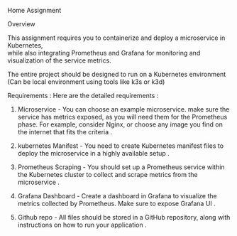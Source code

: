 Home Assignment 

Overview 

This assignment requires you to containerize and deploy a microservice in Kubernetes, <br>while also integrating Prometheus and Grafana for monitoring and <br>visualization of the service metrics.

The entire project should be designed to run on a Kubernetes environment (Can be 
local environment using tools like k3s or k3d) 

Requirements : 
Here are the detailed requirements : 

1. Microservice - You can choose an example microservice. make sure the service 
has metrics exposed, as you will need them for the Prometheus phase. For 
example, consider Nginx, or choose any image you find on the internet that fits the 
criteria .

3. kubernetes Manifest - You need to create Kubernetes manifest files to deploy the 
microservice in a highly available setup .

5. Prometheus Scraping - You should set up a Prometheus service within the 
Kubernetes cluster to collect and scrape metrics from the microservice .

7. Grafana Dashboard - Create a dashboard in Grafana to visualize the metrics 
collected by Prometheus. Make sure to expose Grafana UI .

9. Github repo - All files should be stored in a GitHub repository, along with 
instructions on how to run your application . 
